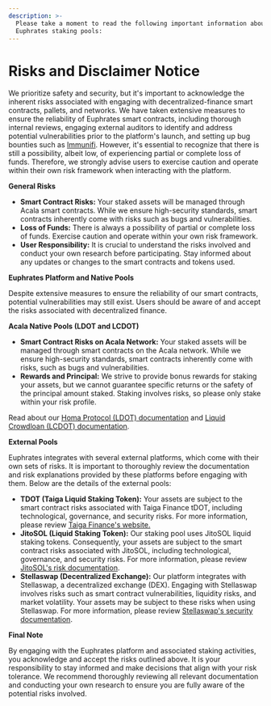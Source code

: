 ```yaml
---
description: >-
  Please take a moment to read the following important information about
  Euphrates staking pools:
---
```


# Risks and Disclaimer Notice

We prioritize safety and security, but it's important to acknowledge the inherent risks associated with engaging with decentralized-finance smart contracts, pallets, and networks. We have taken extensive measures to ensure the reliability of Euphrates smart contracts, including thorough internal reviews, engaging external auditors to identify and address potential vulnerabilities prior to the platform's launch, and setting up bug bounties such as [Immunifi](https://immunefi.com/bug-bounty/euphrates/). However, it's essential to recognize that there is still a possibility, albeit low, of experiencing partial or complete loss of funds. Therefore, we strongly advise users to exercise caution and operate within their own risk framework when interacting with the platform.

**General Risks**

* **Smart Contract Risks:** Your staked assets will be managed through Acala smart contracts. While we ensure high-security standards, smart contracts inherently come with risks such as bugs and vulnerabilities.
* **Loss of Funds:** There is always a possibility of partial or complete loss of funds. Exercise caution and operate within your own risk framework.
* **User Responsibility:** It is crucial to understand the risks involved and conduct your own research before participating. Stay informed about any updates or changes to the smart contracts and tokens used.

**Euphrates Platform and Native Pools**

Despite extensive measures to ensure the reliability of our smart contracts, potential vulnerabilities may still exist. Users should be aware of and accept the risks associated with decentralized finance.

**Acala Native Pools (LDOT and LCDOT)**

* **Smart Contract Risks on Acala Network:** Your staked assets will be managed through smart contracts on the Acala network. While we ensure high-security standards, smart contracts inherently come with risks, such as bugs and vulnerabilities.
* **Rewards and Principal:** We strive to provide bonus rewards for staking your assets, but we cannot guarantee specific returns or the safety of the principal amount staked. Staking involves risks, so please only stake within your risk profile.

Read about our [Homa Protocol (LDOT) documentation](https://docs.homastaking.app/) and [Liquid Crowdloan (LCDOT) documentation](https://wiki.acala.network/crowdloans/acala-crowdloan/faq#liquid-crowdloan-and-lcdot).&#x20;

**External Pools**

Euphrates integrates with several external platforms, which come with their own sets of risks. It is important to thoroughly review the documentation and risk explanations provided by these platforms before engaging with them. Below are the details of the external pools:

* **TDOT (Taiga Liquid Staking Token):** Your assets are subject to the smart contract risks associated with Taiga Finance tDOT, including technological, governance, and security risks. For more information, please review [Taiga Finance's website.](https://www.taigaprotocol.io/)
* **JitoSOL (Liquid Staking Token):** Our staking pool uses JitoSOL liquid staking tokens. Consequently, your assets are subject to the smart contract risks associated with JitoSOL, including technological, governance, and security risks. For more information, please review [JitoSOL's risk documentation](https://www.jito.network/docs/jitosol/disclaimer/).
* **Stellaswap (Decentralized Exchange):** Our platform integrates with Stellaswap, a decentralized exchange (DEX). Engaging with Stellaswap involves risks such as smart contract vulnerabilities, liquidity risks, and market volatility. Your assets may be subject to these risks when using Stellaswap. For more information, please review [Stellaswap's security documentation](https://docs.stellaswap.com/resources/security).

**Final Note**

By engaging with the Euphrates platform and associated staking activities, you acknowledge and accept the risks outlined above. It is your responsibility to stay informed and make decisions that align with your risk tolerance. We recommend thoroughly reviewing all relevant documentation and conducting your own research to ensure you are fully aware of the potential risks involved.
